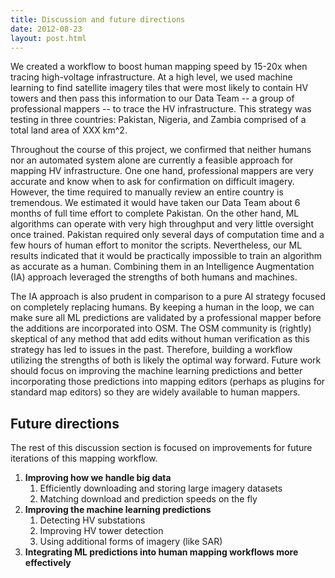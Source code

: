 ```yaml
---
title: Discussion and future directions
date: 2012-08-23
layout: post.html
---
```


We created a workflow to boost human mapping speed by 15-20x when tracing high-voltage infrastructure. At a high level, we used machine learning to find satellite imagery tiles that were most likely to contain HV towers and then pass this information to our Data Team -- a group of professional mappers -- to trace the HV infrastructure. This strategy was testing in three countries: Pakistan, Nigeria, and Zambia comprised of a total land area of XXX km^2.

Throughout the course of this project, we confirmed that neither humans nor an automated system alone are currently a feasible approach for mapping HV infrastructure. One one hand, professional mappers are very accurate and know when to ask for confirmation on difficult imagery. However, the time required to manually review an entire country is tremendous. We estimated it would have taken our Data Team about 6 months of full time effort to complete Pakistan. On the other hand, ML algorithms can operate with very high throughput and very little oversight once trained. Pakistan required only several days of computation time and a few hours of human effort to monitor the scripts. Nevertheless, our ML results indicated that it would be practically impossible to train an algorithm as accurate as a human. Combining them in an Intelligence Augmentation (IA) approach leveraged the strengths of both humans and machines.

The IA approach is also prudent in comparison to a pure AI strategy focused on completely replacing humans. By keeping a human in the loop, we can make sure all ML predictions are validated by a professional mapper before the additions are incorporated into OSM. The OSM community is (rightly) skeptical of any method that add edits without human verification as this strategy has led to issues in the past. Therefore, building a workflow utilizing the strengths of both is likely the optimal way forward. Future work should focus on improving the machine learning predictions and better incorporating those predictions into mapping editors (perhaps as plugins for standard map editors) so they are widely available to human mappers.


## Future directions
The rest of this discussion section is focused on improvements for future iterations of this mapping workflow.

1. **Improving how we handle big data**
    1. Efficiently downloading and storing large imagery datasets
    1. Matching download and prediction speeds on the fly
1. **Improving the machine learning predictions**
    1. Detecting HV substations
    1. Improving HV tower detection
    1. Using additional forms of imagery (like SAR)
1. **Integrating ML predictions into human mapping workflows more effectively**
